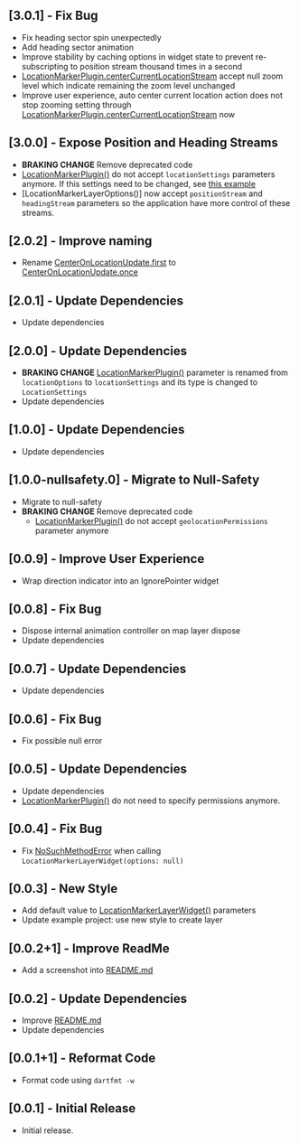 ## [3.0.1] - Fix Bug

* Fix heading sector spin unexpectedly
* Add heading sector animation
* Improve stability by caching options in widget state to prevent re-subscripting to position stream thousand times in a second
* [LocationMarkerPlugin.centerCurrentLocationStream] accept null zoom level which indicate remaining the zoom level unchanged
* Improve user experience, auto center current location action does not stop zooming setting through [LocationMarkerPlugin.centerCurrentLocationStream] now

## [3.0.0] - Expose Position and Heading Streams

* __BRAKING CHANGE__ Remove deprecated code
* [LocationMarkerPlugin()] do not accept `locationSettings` parameters anymore. If this settings need to be changed, see [this example](../example/lib/page/geolocator_settings_example.dart)
* [LocationMarkerLayerOptions()] now accept `positionStream` and `headingStream` parameters so the application have more control of these streams.

## [2.0.2] - Improve naming

* Rename [CenterOnLocationUpdate.first] to [CenterOnLocationUpdate.once]

## [2.0.1] - Update Dependencies

* Update dependencies

## [2.0.0] - Update Dependencies

* __BRAKING CHANGE__ [LocationMarkerPlugin()] parameter is renamed from `locationOptions` to `locationSettings` and its type is changed to `LocationSettings`
* Update dependencies

## [1.0.0] - Update Dependencies

* Update dependencies

## [1.0.0-nullsafety.0] - Migrate to Null-Safety

* Migrate to null-safety
* __BRAKING CHANGE__ Remove deprecated code
  * [LocationMarkerPlugin()] do not accept `geolocationPermissions` parameter anymore

## [0.0.9] - Improve User Experience

* Wrap direction indicator into an IgnorePointer widget

## [0.0.8] - Fix Bug

* Dispose internal animation controller on map layer dispose
* Update dependencies

## [0.0.7] - Update Dependencies

* Update dependencies

## [0.0.6] - Fix Bug

* Fix possible null error

## [0.0.5] - Update Dependencies

* Update dependencies
* [LocationMarkerPlugin()] do not need to specify permissions anymore.

## [0.0.4] - Fix Bug

* Fix [NoSuchMethodError] when calling `LocationMarkerLayerWidget(options: null)`

## [0.0.3] - New Style

* Add default value to [LocationMarkerLayerWidget()] parameters
* Update example project: use new style to create layer

## [0.0.2+1] - Improve ReadMe

* Add a screenshot into [README.md]

## [0.0.2] - Update Dependencies

* Improve [README.md]
* Update dependencies

## [0.0.1+1] - Reformat Code

* Format code using `dartfmt -w`

## [0.0.1] - Initial Release

* Initial release.

[LocationMarkerPlugin.centerCurrentLocationStream]: https://pub.dev/documentation/flutter_map_location_marker/latest/flutter_map_location_marker/LocationMarkerPlugin/centerCurrentLocationStream.html
[LocationMarkerPlugin()]: https://pub.dev/documentation/flutter_map_location_marker/2.0.1/flutter_map_location_marker/LocationMarkerPlugin/LocationMarkerPlugin.html
[CenterOnLocationUpdate.first]: https://pub.dev/documentation/flutter_map_location_marker/2.0.2/flutter_map_location_marker/CenterOnLocationUpdate.html
[CenterOnLocationUpdate.once]: https://pub.dev/documentation/flutter_map_location_marker/latest/flutter_map_location_marker/CenterOnLocationUpdate.html
[LocationMarkerLayerWidget()]: https://pub.dev/documentation/flutter_map_location_marker/latest/flutter_map_location_marker/LocationMarkerLayerWidget/LocationMarkerLayerWidget.html
[LocationMarkerPlugin()]: https://pub.dev/documentation/flutter_map_location_marker/latest/flutter_map_location_marker/LocationMarkerPlugin/LocationMarkerPlugin.html
[NoSuchMethodError]: https://api.dart.dev/stable/dart-core/NoSuchMethodError-class.html
[README.md]: https://github.com/tlserver/flutter_map_location_marker/blob/master/README.md
